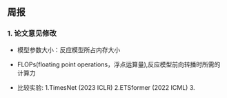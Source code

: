 ## 周报

### 1. 论文意见修改

* 模型参数大小：反应模型所占内存大小

* FLOPs(floating point operations，浮点运算量),反应模型前向转播时所需的计算力

* 比较实验:
            1.TimesNet (2023 ICLR)
            2.ETSformer (2022 ICML)
            3.
